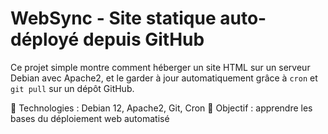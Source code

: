 # WebSync - Site statique auto-déployé depuis GitHub

Ce projet simple montre comment héberger un site HTML sur un serveur Debian avec Apache2, et le garder à jour automatiquement grâce à `cron` et `git pull` sur un dépôt GitHub.

🔧 Technologies : Debian 12, Apache2, Git, Cron
📁 Objectif : apprendre les bases du déploiement web automatisé
